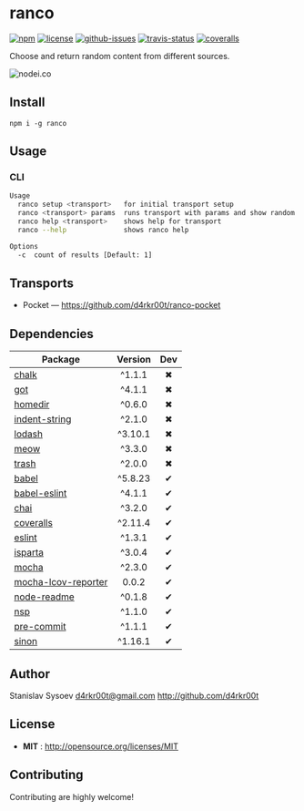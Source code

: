 # ranco

[![npm](https://img.shields.io/npm/v/ranco.svg)](https://www.npmjs.com/package/ranco)
[![license](https://img.shields.io/npm/l/ranco.svg)](http://opensource.org/licenses/MIT)
[![github-issues](https://img.shields.io/github/issues/d4rkr00t/ranco.svg)](https://github.com/d4rkr00t/ranco/issues)
[![travis-status](https://img.shields.io/travis/d4rkr00t/ranco.svg)](https://travis-ci.org/d4rkr00t/ranco)
[![coveralls](https://img.shields.io/coveralls/d4rkr00t/ranco.svg)](https://coveralls.io/github/d4rkr00t/ranco)

Choose and return random content from different sources.

![nodei.co](https://nodei.co/npm/ranco.png?downloads=true&downloadRank=true&stars=true)

## Install

```
npm i -g ranco
```

## Usage

### CLI
```bash
Usage
  ranco setup <transport>   for initial transport setup
  ranco <transport> params  runs transport with params and show random results
  ranco help <transport>    shows help for transport
  ranco --help              shows ranco help

Options
  -c  count of results [Default: 1]
```

## Transports
* Pocket — https://github.com/d4rkr00t/ranco-pocket

## Dependencies

Package | Version | Dev
--- |:---:|:---:
[chalk](https://www.npmjs.com/package/chalk) | ^1.1.1 | ✖
[got](https://www.npmjs.com/package/got) | ^4.1.1 | ✖
[homedir](https://www.npmjs.com/package/homedir) | ^0.6.0 | ✖
[indent-string](https://www.npmjs.com/package/indent-string) | ^2.1.0 | ✖
[lodash](https://www.npmjs.com/package/lodash) | ^3.10.1 | ✖
[meow](https://www.npmjs.com/package/meow) | ^3.3.0 | ✖
[trash](https://www.npmjs.com/package/trash) | ^2.0.0 | ✖
[babel](https://www.npmjs.com/package/babel) | ^5.8.23 | ✔
[babel-eslint](https://www.npmjs.com/package/babel-eslint) | ^4.1.1 | ✔
[chai](https://www.npmjs.com/package/chai) | ^3.2.0 | ✔
[coveralls](https://www.npmjs.com/package/coveralls) | ^2.11.4 | ✔
[eslint](https://www.npmjs.com/package/eslint) | ^1.3.1 | ✔
[isparta](https://www.npmjs.com/package/isparta) | ^3.0.4 | ✔
[mocha](https://www.npmjs.com/package/mocha) | ^2.3.0 | ✔
[mocha-lcov-reporter](https://www.npmjs.com/package/mocha-lcov-reporter) | 0.0.2 | ✔
[node-readme](https://www.npmjs.com/package/node-readme) | ^0.1.8 | ✔
[nsp](https://www.npmjs.com/package/nsp) | ^1.1.0 | ✔
[pre-commit](https://www.npmjs.com/package/pre-commit) | ^1.1.1 | ✔
[sinon](https://www.npmjs.com/package/sinon) | ^1.16.1 | ✔


## Author

Stanislav Sysoev <d4rkr00t@gmail.com> http://github.com/d4rkr00t

## License

 - **MIT** : http://opensource.org/licenses/MIT

## Contributing

Contributing are highly welcome!

